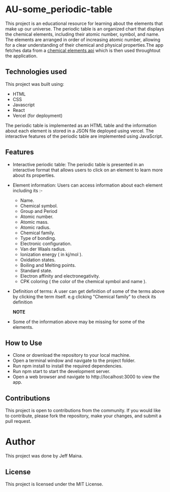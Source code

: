 # AU-some_periodic-table

This project is an educational resource for learning about the elements that make up our universe. The periodic table is an organized chart that displays the chemical elements, including their atomic number, symbol, and name. The elements are arranged in order of increasing atomic number, allowing for a clear understanding of their chemical and physical properties.The app fetches data from a <a href="https://api.npoint.io/de68b6bf88b29ffe56f5" target = "_blank">chemical elements api</a> which is then used throughtout the application.

## Technologies used

This project was built using:
- HTML
- CSS
- Javascript
- React
- Vercel (for deployment)

The periodic table is implemented as an HTML table and the information about each element is stored in a JSON file deployed using vercel. The interactive features of the periodic table are implemented using JavaScript.

## Features
- Interactive periodic table: The periodic table is presented in an interactive format that allows users to click on an element to learn more about its properties.
- Element information: Users can access information about each element including its :-
    - Name.
    - Chemical symbol.
    - Group and Period
    - Atomic number.
    - Atomic mass.
    - Atomic radius.
    - Chemical family.
    - Type of bonding.
    - Electronic configuration.
    - Van der Waals radius.
    - Ionization energy ( in kj/mol ).
    - Oxidation states.
    - Boiling and Melting points.
    - Standard state.
    - Electron affinity and electronegativity.
    - CPK coloring ( the color of the chemical symbol and name ).
- Definition of terms: A user can get definition of some of the terms above by clicking the term itself.
  e.g clicking "Chemical family" to check its definition
  
  <b>NOTE</b>
- Some of the information above may be missing for some of the elements.

## How to Use
- Clone or download the repository to your local machine.
- Open a terminal window and navigate to the project folder.
- Run npm install to install the required dependencies.
- Run npm start to start the development server.
- Open a web browser and navigate to http://localhost:3000 to view the app.

## Contributions
This project is open to contributions from the community. If you would like to contribute, please fork the repository, make your changes, and submit a pull request.

# Author
This project was done by 
Jeff Maina.

## License
This project is licensed under the MIT License.
